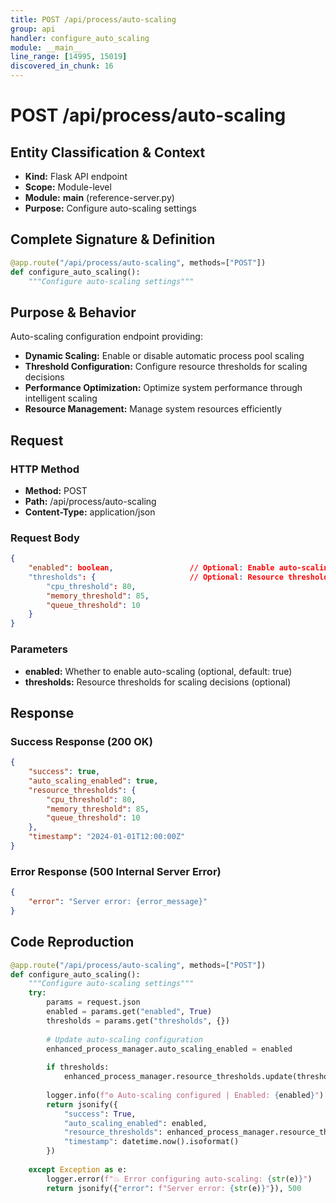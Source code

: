 ```yaml
---
title: POST /api/process/auto-scaling
group: api
handler: configure_auto_scaling
module: __main__
line_range: [14995, 15019]
discovered_in_chunk: 16
---
```


# POST /api/process/auto-scaling

## Entity Classification & Context
- **Kind:** Flask API endpoint
- **Scope:** Module-level
- **Module:** __main__ (reference-server.py)
- **Purpose:** Configure auto-scaling settings

## Complete Signature & Definition
```python
@app.route("/api/process/auto-scaling", methods=["POST"])
def configure_auto_scaling():
    """Configure auto-scaling settings"""
```

## Purpose & Behavior
Auto-scaling configuration endpoint providing:
- **Dynamic Scaling:** Enable or disable automatic process pool scaling
- **Threshold Configuration:** Configure resource thresholds for scaling decisions
- **Performance Optimization:** Optimize system performance through intelligent scaling
- **Resource Management:** Manage system resources efficiently

## Request

### HTTP Method
- **Method:** POST
- **Path:** /api/process/auto-scaling
- **Content-Type:** application/json

### Request Body
```json
{
    "enabled": boolean,                 // Optional: Enable auto-scaling (default: true)
    "thresholds": {                     // Optional: Resource thresholds
        "cpu_threshold": 80,
        "memory_threshold": 85,
        "queue_threshold": 10
    }
}
```

### Parameters
- **enabled:** Whether to enable auto-scaling (optional, default: true)
- **thresholds:** Resource thresholds for scaling decisions (optional)

## Response

### Success Response (200 OK)
```json
{
    "success": true,
    "auto_scaling_enabled": true,
    "resource_thresholds": {
        "cpu_threshold": 80,
        "memory_threshold": 85,
        "queue_threshold": 10
    },
    "timestamp": "2024-01-01T12:00:00Z"
}
```

### Error Response (500 Internal Server Error)
```json
{
    "error": "Server error: {error_message}"
}
```

## Code Reproduction
```python
@app.route("/api/process/auto-scaling", methods=["POST"])
def configure_auto_scaling():
    """Configure auto-scaling settings"""
    try:
        params = request.json
        enabled = params.get("enabled", True)
        thresholds = params.get("thresholds", {})
        
        # Update auto-scaling configuration
        enhanced_process_manager.auto_scaling_enabled = enabled
        
        if thresholds:
            enhanced_process_manager.resource_thresholds.update(thresholds)
        
        logger.info(f"⚙️ Auto-scaling configured | Enabled: {enabled}")
        return jsonify({
            "success": True,
            "auto_scaling_enabled": enabled,
            "resource_thresholds": enhanced_process_manager.resource_thresholds,
            "timestamp": datetime.now().isoformat()
        })
        
    except Exception as e:
        logger.error(f"💥 Error configuring auto-scaling: {str(e)}")
        return jsonify({"error": f"Server error: {str(e)}"}), 500
```
